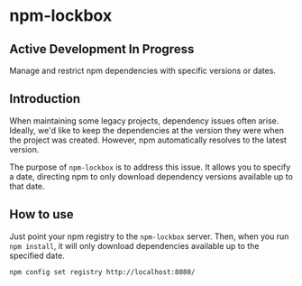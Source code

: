 # npm-lockbox

## **Active Development In Progress**

Manage and restrict npm dependencies with specific versions or dates.

## Introduction

When maintaining some legacy projects, dependency issues often arise. 
Ideally, we'd like to keep the dependencies at the version they were when the project was created. 
However, npm automatically resolves to the latest version. 

The purpose of `npm-lockbox` is to address this issue. 
It allows you to specify a date, directing npm to only download dependency versions available up to that date.

## How to use

Just point your npm registry to the `npm-lockbox` server. 
Then, when you run `npm install`, it will only download dependencies available up to the specified date.

```
npm config set registry http://localhost:8080/
```